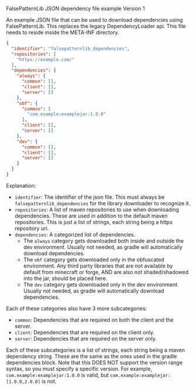 FalsePatternLib JSON dependency file example
Version 1

An example JSON file that can be used to download dependencies using FalsePatternLib. This replaces the legacy
DependencyLoader api. This file needs to reside inside the META-INF directory.

```json
{
  "identifier": "falsepatternlib_dependencies",
  "repositories": [
    "https://example.com/"
  ],
  "dependencies": {
    "always": {
      "common": [],
      "client": [],
      "server": []
    },
    "obf": {
      "common": [
        "com.example:examplejar:1.0.0"
      ],
      "client": [],
      "server": []
    },
    "dev": {
      "common": [],
      "client": [],
      "server": []
    }
  }
}
```

Explanation:

- `identifier`: The identifier of the json file. This must always be `falsepatternlib_dependencies` for the library
  downloader
  to recognize it.
- `repositories`: A list of maven repositories to use when downloading dependencies. These are used in addition to the
  default maven repositories. This is just a list of strings, each string being a https repository url.
- `dependencies`: A categorized list of dependencies.
    - The `always` category gets downloaded both inside and outside the dev environment. Usually not needed, as gradle
      will automatically download dependencies.
    - The `obf` category gets downloaded only in the obfuscated environment. Any third party libraries that are not
      available by default from minecraft or forge, AND are also not shaded/shadowed into the jar, should be placed
      here.
    - The `dev` category gets downloaded only in the dev environment. Usually not needed, as gradle will automatically
      download dependencies.

Each of these categories also have 3 more subcategories:

- `common`: Dependencies that are required on both the client and the server.
- `client`: Dependencies that are required on the client only.
- `server`: Dependencies that are required on the server only.

Each of these subcategories is a list of strings, each string being a maven dependency string. These are the same as
the ones used in the gradle dependencies block. Note that this DOES NOT support the version range syntax, so you must
specify a specific version. For example, `com.example:examplejar:1.0.0` is valid,
but `com.example:examplejar:[1.0.0,2.0.0]`
is not.